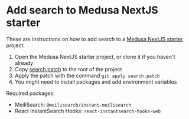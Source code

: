 # Add search to Medusa NextJS starter

These are instructions on how to add search to a [Medusa NextJS starter](https://github.com/medusajs/nextjs-starter-medusa) project.

1. Open the Medusa NextJS starter project, or clone it if you haven't already
2. Copy [search.patch](search.patch) to the root of the project
3. Apply the patch with the command `git apply search.patch`
4. You might need to install packages and add environment variables

Required packages:
- MeiliSearch: `@meilisearch/instant-meilisearch`
- React InstantSearch Hooks: `react-instantsearch-hooks-web`
